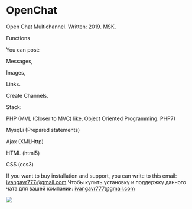 # OpenChat

Open Chat Multichannel. Written: 2019. MSK.

Functions 

You can post:

Messages,

Images,

Links.

Create Channels.

Stack:

PHP (MVL (Closer to MVC) like, Object Oriented Programming. PHP7)

MysqLi (Prepared statements)

Ajax (XMLHttp)

HTML (html5)

CSS (ccs3)

If you want to buy installation and support, you can write to this email: ivangavr777@gmail.com
Чтобы купить установку и поддержку данного чата для вашей компании: ivangavr777@gmail.com 

<img src="https://downloader.disk.yandex.ru/preview/da4e75c278d1c6e779a8d2a613e203e94b100e0299fd93806ed732671080a56d/5db2f4fe/36sOaU11RgH8RmORLwyTtvIpVM22tigjiQ572WpsCLEhSL5OFcumA2OL_SGalK6a3PYXvHLjDsC97XzQS0Vj3g==?uid=0&filename=2019-10-25-120453_1024x600_scrot.png&disposition=inline&hash=&limit=0&content_type=image%2Fpng&tknv=v2&owner_uid=46310085&size=2048x2048">

